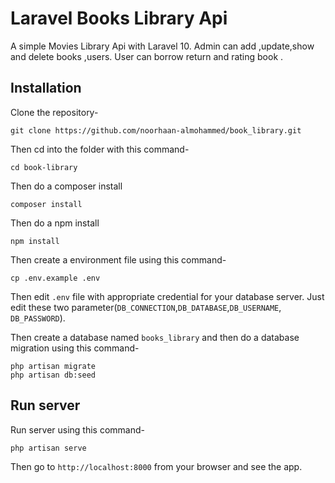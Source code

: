 # Laravel Books Library Api

A simple Movies Library Api with Laravel 10.
Admin can add ,update,show and delete books ,users.
User can borrow return and rating book .
##

## Installation

Clone the repository-

```
git clone https://github.com/noorhaan-almohammed/book_library.git
```

Then cd into the folder with this command-

```
cd book-library
```

Then do a composer install

```
composer install
```

Then do a npm install

```
npm install
```

Then create a environment file using this command-

```
cp .env.example .env
```

Then edit `.env` file with appropriate credential for your database server. Just edit these two parameter(`DB_CONNECTION`,`DB_DATABASE`,`DB_USERNAME`, `DB_PASSWORD`).

Then create a database named `books_library` and then do a database migration using this command-

```
php artisan migrate
php artisan db:seed   
```

## Run server

Run server using this command-

```
php artisan serve
```

Then go to `http://localhost:8000` from your browser and see the app.

